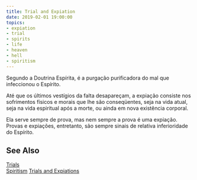```yaml
---
title: Trial and Expiation
date: 2019-02-01 19:00:00
topics:
- expiation
- trial
- spirits
- life
- heaven
- hell
- spiritism
---
```


Segundo a Doutrina Espírita, é a purgação purificadora do mal que infeccionou o
Espírito. 

Até que os últimos vestígios da falta desapareçam, a expiação consiste nos
sofrimentos físicos e morais que lhe são conseqüentes, seja na vida atual, seja
na vida espiritual após a morte, ou ainda em nova existência corporal. 

Ela serve sempre de prova, mas nem sempre a prova é uma expiação. Provas e
expiações, entretanto, são sempre sinais de relativa inferioridade do Espírito. 

## See Also
[Trials](../trial)  
[Spiritism](/spiritism) 
[Trials and Expiations](../trial-and-expiation)  

